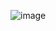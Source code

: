 ![image](https://user-images.githubusercontent.com/36263575/59595661-22161700-90ee-11e9-9865-37c2864d852a.png)
